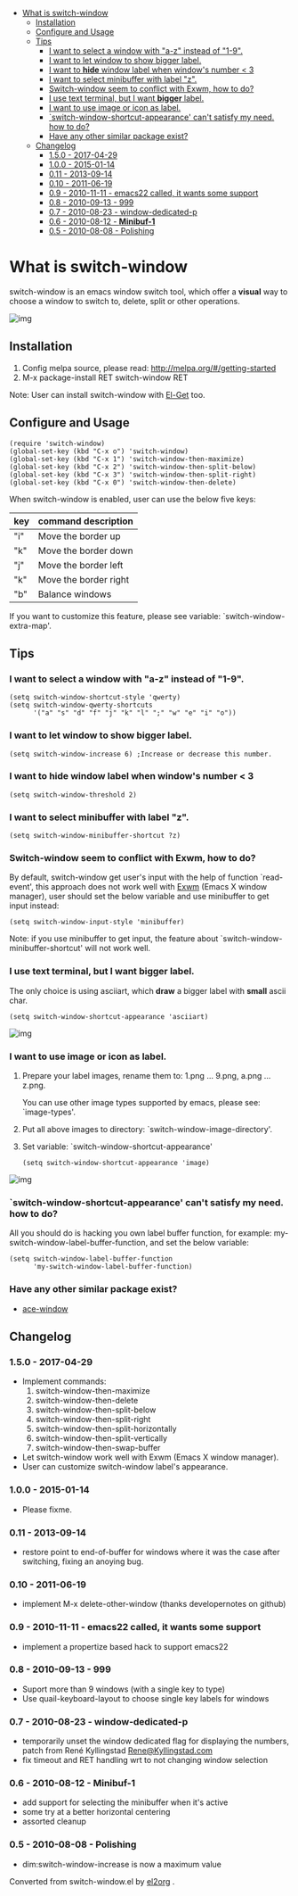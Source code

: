 - [What is switch-window](#orgef66553)
  - [Installation](#org98da059)
  - [Configure and Usage](#org32d126c)
  - [Tips](#orga9acdb4)
    - [I want to select a window with "a-z" instead of "1-9".](#org3cb3362)
    - [I want to let window to show bigger label.](#org6a34906)
    - [I want to **hide** window label when window's number < 3](#org69e2e19)
    - [I want to select minibuffer with label "z".](#orgbad0544)
    - [Switch-window seem to conflict with Exwm, how to do?](#orgbfd70d4)
    - [I use text terminal, but I want **bigger** label.](#org939f801)
    - [I want to use image or icon as label.](#org4dc5492)
    - [\`switch-window-shortcut-appearance' can't satisfy my need. how to do?](#org5141edf)
    - [Have any other similar package exist?](#org7075b63)
  - [Changelog](#orgcdd89fd)
    - [1.5.0 - 2017-04-29](#org292feed)
    - [1.0.0 - 2015-01-14](#orga75c7dc)
    - [0.11 - 2013-09-14](#org3800432)
    - [0.10 - 2011-06-19](#org85574a6)
    - [0.9 - 2010-11-11 - emacs22 called, it wants some support](#orgc12e5ba)
    - [0.8 - 2010-09-13 - 999](#org06569e4)
    - [0.7 - 2010-08-23 - window-dedicated-p](#org416d318)
    - [0.6 - 2010-08-12 - **Minibuf-1**](#org75d55cd)
    - [0.5 - 2010-08-08 - Polishing](#org70412d3)


<a id="orgef66553"></a>

# What is switch-window

switch-window is an emacs window switch tool, which offer a **visual** way to choose a window to switch to, delete, split or other operations.

![img](./snapshots/switch-window.png)


<a id="org98da059"></a>

## Installation

1.  Config melpa source, please read: <http://melpa.org/#/getting-started>
2.  M-x package-install RET switch-window RET

Note: User can install switch-window with [El-Get](http://github.com/dimitri/el-get) too.


<a id="org32d126c"></a>

## Configure and Usage

    (require 'switch-window)
    (global-set-key (kbd "C-x o") 'switch-window)
    (global-set-key (kbd "C-x 1") 'switch-window-then-maximize)
    (global-set-key (kbd "C-x 2") 'switch-window-then-split-below)
    (global-set-key (kbd "C-x 3") 'switch-window-then-split-right)
    (global-set-key (kbd "C-x 0") 'switch-window-then-delete)

When switch-window is enabled, user can use the below five keys:

| key | command description   |
|--- |--------------------- |
| "i" | Move the border up    |
| "k" | Move the border down  |
| "j" | Move the border left  |
| "k" | Move the border right |
| "b" | Balance windows       |

If you want to customize this feature, please see variable: \`switch-window-extra-map'.


<a id="orga9acdb4"></a>

## Tips


<a id="org3cb3362"></a>

### I want to select a window with "a-z" instead of "1-9".

    (setq switch-window-shortcut-style 'qwerty)
    (setq switch-window-qwerty-shortcuts
          '("a" "s" "d" "f" "j" "k" "l" ";" "w" "e" "i" "o"))


<a id="org6a34906"></a>

### I want to let window to show bigger label.

    (setq switch-window-increase 6) ;Increase or decrease this number.


<a id="org69e2e19"></a>

### I want to **hide** window label when window's number < 3

    (setq switch-window-threshold 2)


<a id="orgbad0544"></a>

### I want to select minibuffer with label "z".

    (setq switch-window-minibuffer-shortcut ?z)


<a id="orgbfd70d4"></a>

### Switch-window seem to conflict with Exwm, how to do?

By default, switch-window get user's input with the help of function \`read-event', this approach does not work well with [Exwm](https://github.com/ch11ng/exwm) (Emacs X window manager), user should set the below variable and use minibuffer to get input instead:

    (setq switch-window-input-style 'minibuffer)

Note: if you use minibuffer to get input, the feature about \`switch-window-minibuffer-shortcut' will not work well.


<a id="org939f801"></a>

### I use text terminal, but I want **bigger** label.

The only choice is using asciiart, which **draw** a bigger label with **small** ascii char.

    (setq switch-window-shortcut-appearance 'asciiart)

![img](./snapshots/switch-window-3.png)


<a id="org4dc5492"></a>

### I want to use image or icon as label.

1.  Prepare your label images, rename them to: 1.png &#x2026; 9.png, a.png &#x2026; z.png.

    You can use other image types supported by emacs, please see: \`image-types'.
2.  Put all above images to directory: \`switch-window-image-directory'.
3.  Set variable: \`switch-window-shortcut-appearance'

        (setq switch-window-shortcut-appearance 'image)

![img](./snapshots/switch-window-2.png)


<a id="org5141edf"></a>

### \`switch-window-shortcut-appearance' can't satisfy my need. how to do?

All you should do is hacking you own label buffer function, for example: my-switch-window-label-buffer-function, and set the below variable:

    (setq switch-window-label-buffer-function
          'my-switch-window-label-buffer-function)


<a id="org7075b63"></a>

### Have any other similar package exist?

-   [ace-window](https://github.com/abo-abo/ace-window)


<a id="orgcdd89fd"></a>

## Changelog


<a id="org292feed"></a>

### 1.5.0 - 2017-04-29

-   Implement commands:
    1.  switch-window-then-maximize
    2.  switch-window-then-delete
    3.  switch-window-then-split-below
    4.  switch-window-then-split-right
    5.  switch-window-then-split-horizontally
    6.  switch-window-then-split-vertically
    7.  switch-window-then-swap-buffer
-   Let switch-window work well with Exwm (Emacs X window manager).
-   User can customize switch-window label's appearance.


<a id="orga75c7dc"></a>

### 1.0.0 - 2015-01-14

-   Please fixme.


<a id="org3800432"></a>

### 0.11 - 2013-09-14

-   restore point to end-of-buffer for windows where it was the case after switching, fixing an anoying bug.


<a id="org85574a6"></a>

### 0.10 - 2011-06-19

-   implement M-x delete-other-window (thanks developernotes on github)


<a id="orgc12e5ba"></a>

### 0.9 - 2010-11-11 - emacs22 called, it wants some support

-   implement a propertize based hack to support emacs22


<a id="org06569e4"></a>

### 0.8 - 2010-09-13 - 999

-   Suport more than 9 windows (with a single key to type)
-   Use quail-keyboard-layout to choose single key labels for windows


<a id="org416d318"></a>

### 0.7 - 2010-08-23 - window-dedicated-p

-   temporarily unset the window dedicated flag for displaying the numbers, patch from René Kyllingstad <Rene@Kyllingstad.com>
-   fix timeout and RET handling wrt to not changing window selection


<a id="org75d55cd"></a>

### 0.6 - 2010-08-12 - **Minibuf-1**

-   add support for selecting the minibuffer when it's active
-   some try at a better horizontal centering
-   assorted cleanup


<a id="org70412d3"></a>

### 0.5 - 2010-08-08 - Polishing

-   dim:switch-window-increase is now a maximum value


Converted from switch-window.el by [el2org](https://github.com/tumashu/el2org) .